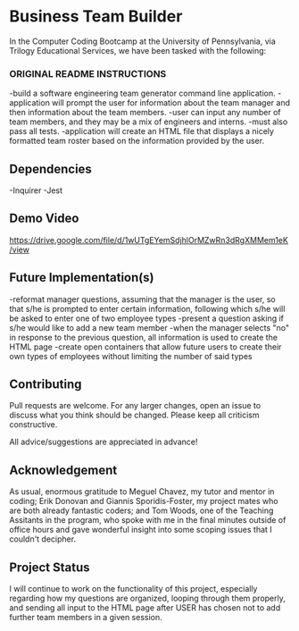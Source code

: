 # Business Team Builder
In the Computer Coding Bootcamp at the University of Pennsylvania, via Trilogy Educational Services, we have been tasked with the following:

### ORIGINAL README INSTRUCTIONS
-build a software engineering team generator command line application. 
-application will prompt the user for information about the team manager and then information about the team members. 
-user can input any number of team members, and they may be a mix of engineers and interns. 
-must also pass all tests. 
-application will create an HTML file that displays a nicely formatted team roster based on the information provided by the user.

## Dependencies
-Inquirer
-Jest

## Demo Video
https://drive.google.com/file/d/1wUTgEYemSdjhlOrMZwRn3dRgXMMem1eK/view


## Future Implementation(s)
-reformat manager questions, assuming that the manager is the user, so that s/he is prompted to enter certain information, following which s/he will be asked to enter one of two employee types
-present a question asking if s/he would like to add a new team member
-when the manager selects "no" in response to the previous question, all information is used to create the HTML page
-create open containers that allow future users to create their own types of employees without limiting the number of said types

## Contributing
Pull requests are welcome. For any larger changes, open an issue to discuss what you think should be changed. Please keep all criticism constructive. 

All advice/suggestions are appreciated in advance!

## Acknowledgement
As usual, enormous gratitude to Meguel Chavez, my tutor and mentor in coding; Erik Donovan and Giannis Sporidis-Foster, my project mates who are both already fantastic coders; and Tom Woods, one of the Teaching Assitants in the program, who spoke with me in the final minutes outside of office hours and gave wonderful insight into some scoping issues that I couldn't decipher. 

## Project Status
I will continue to work on the functionality of this project, especially regarding how my questions are organized, looping through them properly, and sending all input to the HTML page after USER has chosen not to add further team members in a given session. 